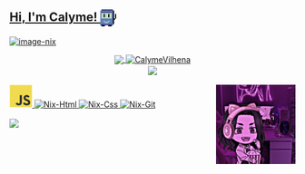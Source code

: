 <main> 
  <a href="https://github.com/nikolaslopes">
  <h2>Hi, I'm Calyme! <img src="tic-computer-icon.svg" alt="robot" align="center" height="30"></h2>
<!--   ![image-nix](https://cdna.artstation.com/p/assets/images/images/028/102/058/original/pixel-jeff-matrix-s.gif?1593487263) -->
    
  ![image-nix](https://user-images.githubusercontent.com/70382532/138322189-2db8df52-9dcb-40a0-88a8-c365466bd33d.gif)

   <div align="center">
      <img height=160em align="center" src="https://github-readme-stats.vercel.app/api?username=CalymeVilhena&count_private=true&show_icons=true&theme=algolia" />
      <img height=160em align="center" src="https://github-readme-streak-stats.herokuapp.com/?user=somekindofwallflower&theme=algolia" alt="CalymeVilhena" />
   </div>
    
  <div align="center">
   <img height=160em align="center" src="https://github-readme-stats.vercel.app/api/top-langs/?username=CalymeVilhena&layout=compact&theme=algolia&hide=html,css,c,svelte,python,shell" />
  </div>
     
  <br>
   
  <div style="display: inline_block">
    <img alt="Nix-Js" width="40" height="40" src="https://raw.githubusercontent.com/devicons/devicon/master/icons/javascript/javascript-original.svg" />
    <img alt="Nix-Html" width="40" height="40" src="https://www.vectorlogo.zone/logos/html-scm/html-scm-icon.svg" /> 
    <img alt="Nix-Css" width="40" height="40" src="https://www.vectorlogo.zone/logos/css-scm/css-scm-icon.svg" /> 
    <img alt="Nix-Git" width="40" height="40" src="https://www.vectorlogo.zone/logos/git-scm/git-scm-icon.svg" />  
    <img alt="Nix-avatar" width="140" height="140" align="right" src="https://github.com/CalymeVilhena/CalymeVilhena/blob/main/baji.jpeg" />
  </div>
   
   <br>
    
 <div style="display: block">
    <a 
       href="mailto: calymevilhena1709@gmail.com" target="_blank">
       <img src="https://img.shields.io/badge/-Gmail-%23333?style=for-the-badge&logo=gmail&logoColor=white">
    </a>
  </div>    
</main>
